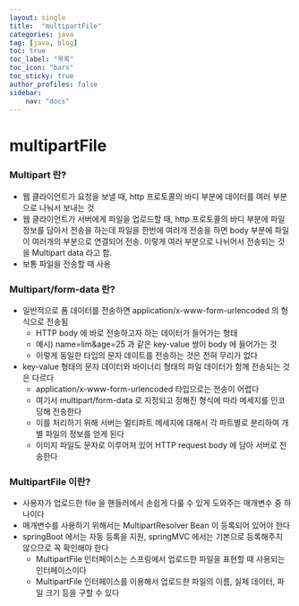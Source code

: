 ```yaml
---
layout: single
title:  "multipartFile"
categories: java
tag: [java, blog]
toc: true
toc_label: "목록"
toc_icon: "bars"
toc_sticky: true
author_profiles: false
sidebar:
    nav: "docs"
---  
```



# multipartFile

### Multipart 란?

- 웹 클라이언트가 요청을 보낼 때, http 프로토콜의 바디 부분에 데이터를 여러 부분으로 나눠서 보내는 것
- 웹 클라이언트가 서버에게 파일을 업로드할 때, http 프로토콜의 바디 부분에 파일 정보를 담아서 전송을 하는데 파일을 한번에 여러개 전송을 하면 body 부분에 파일이 여러개의 부분으로 연결되어 전송. 이렇게 여러 부분으로 나뉘어서 전송되는 것을 Multipart data 라고 함.
- 보통 파일을 전송할 때 사용


### Multipart/form-data 란?

- 일반적으로 폼 데이터를 전송하면 application/x-www-form-urlencoded 의 형식으로 전송됨
  - HTTP body 에 바로 전송하고자 하는 데이터가 들어가는 형태
  - 예시) name=lim&age=25 과 같은 key-value 쌍이 body 에 들어가는 것
  - 이렇게 동일한 타입의 문자 데이트를 전송하는 것은 전혀 무리가 없다
- key-value 형태의 문자 데이터와 바이너리 형태의 파일 데이터가 함께 전송되는 것은 다르다
    - application/x-www-form-urlencoded 타입으로는 전송이 어렵다
    - 여기서 multipart/form-data 로 지정되고 정해진 형식에 따라 메세지를 인코딩해 전송한다
    - 이를 처리하기 위해 서버는 멀티파트 메세지에 대해서 각 파트별로 분리하여 개별 파일의 정보를 얻게 된다
    - 이미지 파일도 문자로 이루어져 있어 HTTP request body 에 담아 서버로 전송한다
 

### MultipartFile 이란?
- 사용자가 업로드한 file 을 핸들러에서 손쉽게 다룰 수 있게 도와주는 매개변수 중 하나이다
- 매개변수를 사용하기 위해서는 MultipartResolver Bean 이 등록되어 있어야 한다
- springBoot 에서는 자동 등록을 지원, springMVC 에서는 기본으로 등록해주지 않으므로 꼭 확인해야 한다
  - MultipartFile 인터페이스는 스프링에서 업로드한 파일을 표현할 때 사용되는 인터페이스이다
  - MultipartFile 인터페이스를 이용해서 업로드한 파일의 이름, 실제 데이터, 파일 크기 등을 구할 수 있다
 
